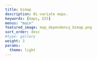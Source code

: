 ```yaml
---
title: bimap
description: Bi-variate maps.
keywords: [maps, GIS]
menus: "main"
featured_image: map_dependency_bimap.png
sort_order: desc
#type: gallery
weight: 3
params:
  theme: light
---
```

